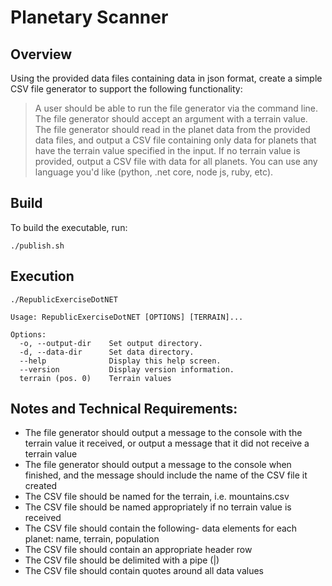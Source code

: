 # Planetary Scanner

## Overview
Using the provided data files containing data in json format, create a simple CSV file generator to support the following functionality: 

> A user should be able to run the file generator via the command line. The file generator should accept an argument with a terrain value. The file generator should read in the planet data from the provided data files, and output a CSV file containing only data for planets that have the terrain value specified in the input. If no terrain value is provided, output a CSV file with data for all planets. You can use any language you'd like (python, .net core, node js, ruby, etc).

## Build

To build the executable, run:

```shell
./publish.sh
```

## Execution

```shell
./RepublicExerciseDotNET
```

```
Usage: RepublicExerciseDotNET [OPTIONS] [TERRAIN]...

Options:
  -o, --output-dir    Set output directory.
  -d, --data-dir      Set data directory.
  --help              Display this help screen.
  --version           Display version information.
  terrain (pos. 0)    Terrain values
```

## Notes and Technical Requirements: 

- The file generator should output a message to the console with the terrain value it received, or output a message that it did not receive a terrain value 
- The file generator should output a message to the console when finished, and the message should include the name of the CSV file it created 
- The CSV file should be named for the terrain, i.e. mountains.csv 
- The CSV file should be named appropriately if no terrain value is received 
- The CSV file should contain the following- data elements for each planet: name, terrain, population 
- The CSV file should contain an appropriate header row 
- The CSV file should be delimited with a pipe (|) 
- The CSV file should contain quotes around all data values